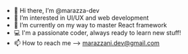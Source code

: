 - 👋 Hi there, I’m @marazza-dev
- 👀 I’m interested in UI/UX and web development
- 🌱 I’m currently on my way to master React framework
- 💻 I'm a passionate coder, always ready to learn new stuff! 
- 📫 How to reach me --> marazzani.dev@gmail.com

<!---
marazza-dev/marazza-dev is a ✨ special ✨ repository because its `README.md` (this file) appears on your GitHub profile.
You can click the Preview link to take a look at your changes.
--->
